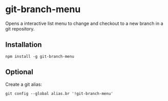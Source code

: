 # git-branch-menu

Opens a interactive list menu to change and checkout to a new branch in a git repository.

## Installation

```npm install -g git-branch-menu```

## Optional

Create a git alias:

```git config --global alias.br '!git-branch-menu'```
